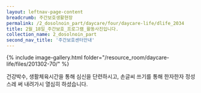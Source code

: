 ```yaml
--- 
layout: leftnav-page-content 
breadcrumb: 주간보호생활현장 
permalink: /2_dosolnoin_part/daycare/four/daycare-life/dlife_2034
title: 2월_18일_주간보호_프로그램_활동사진입니다.
collection_name: 2_dosolnoin_part
second_nav_title: '주간보호센터안내' 
---
```

{% include image-gallery.html folder="/resource_room/daycare-life/files/201302-70/" %}




건강박수, 생활체육시간을 통해 심신을 단련하시고,
손글씨 쓰기를 통해 한자한자 정성스레 써 내려가시
열심히 하셨습니다.